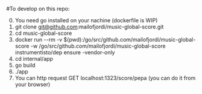 #To develop on this repo:

0. You need go installed on your nachine (dockerfile is WIP)
1. git clone git@github.com:mailofjordi/music-global-score.git
2. cd music-global-score
3. docker run --rm -v $(pwd):/go/src/github.com/mailofjordi/music-global-score -w /go/src/github.com/mailofjordi/music-global-score instrumentisto/dep ensure -vendor-only
4. cd internal/app
5. go build
6. ./app
7. You can http request GET localhost:1323/score/pepa (you can do it from your browser)
